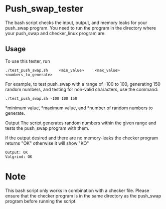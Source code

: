 
# Push_swap_tester
The bash script checks the input, output, and memory leaks for your push_swap program. You need to run the program in the directory where your push_swap and checker_linux program are.

## Usage

To use this tester, run
```
./test_push_swap.sh 	<min_value> 	<max_value> 	<numbers_to_generate>
```
For example, to test push_swap with a range of -100 to 100, generating 150 random numbers, and testing for non-valid characters, use the command:

```
./test_push_swap.sh -100 100 150
```
*minimum value, *maximum value, and *number of random numbers to generate.


Output
The script generates random numbers within the given range and tests the push_swap program with them.

If the output desired and there are no memory-leaks the checker program returns "OK" otherwise it will show "KO"

```
Output: OK
Valgrind: OK
```

# Note
This bash script only works in combination with a checker file. Please ensure that the checker program is in the same directory as the push_swap program before running the script.

